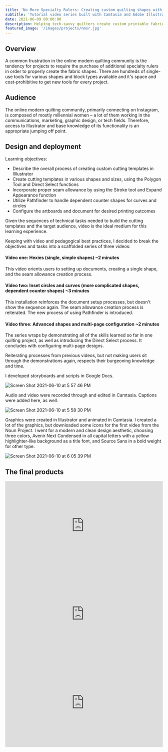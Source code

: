 ```yaml
---
title: 'No More Specialty Rulers: Creating custom quilting shapes with Adobe Illustrator'
subtitle: 'Tutorial video series built with Camtasia and Adobe Illustrator'
date: 2021-06-09 00:00:00
description: Helping tech-savvy quilters create custom printable fabric cutting templates instead of buying additional rulers. 
featured_image: '/images/projects/nmsr.jpg'
---
```


## Overview
A common frustration in the online modern quilting community is the tendency for projects to require the purchase of additional specialty rulers in order to properly create the fabric shapes. There are hundreds of single-use tools for various shapes and block types available and it's space and cost-prohibitive to get new tools for every project. 

## Audience
The online modern quilting community, primarily connecting on Instagram, is composed of mostly millennial women &ndash; a lot of them working in the communications, marketing, graphic design, or tech fields. Therefore, access to Illustrator and base knowledge of its functionality is an appropriate jumping off point.

## Design and deployment

Learning objectives:
* Describe the overall process of creating custom cutting templates in Illlustrator
* Create cutting templates in various shapes and sizes, using the Polygon Tool and Direct Select functions
* Incorporate proper seam allowance by using the Stroke tool and Expand Appearance function
* Utilize Pathfinder to handle dependent counter shapes for curves and circles
* Configure the artboards and document for desired printing outcomes

Given the sequences of technical tasks needed to build the cutting templates and the target audience, video is the ideal medium for this learning experience. 

Keeping with video and pedagogical best practices, I decided to break the objectives and tasks into a scaffolded series of three videos:

#### Video one: Hexies (single, simple shapes) ~2 minutes
This video orients users to setting up documents, creating a single shape, and the seam allowance creation process.

#### Video two: Inset circles and curves (more complicated shapes, dependent counter shapes) ~3 minutes
This installation reinforces the document setup processes, but doesn't show the sequence again. The seam allowance creation process is reiterated. The new process of using Pathfinder is introduced. 

#### Video three: Advanced shapes and multi-page configuration ~2 minutes
The series wraps by demonstrating all of the skills learned so far in one quilting project, as well as introducing the Direct Select process. It concludes with configuring multi-page designs.

Reiterating processes from previous videos, but not making users sit through the demonstrations again, respects their burgeoning knowledge and time.

I developed storyboards and scripts in Google Docs. 

![Screen Shot 2021-06-10 at 5 57 46 PM](https://user-images.githubusercontent.com/22897290/121602496-5ee32300-ca15-11eb-9389-879f9085d069.png)


Audio and video were recorded through and edited in Camtasia. Captions were added here, as well.

![Screen Shot 2021-06-10 at 5 58 30 PM](https://user-images.githubusercontent.com/22897290/121602556-79b59780-ca15-11eb-9e7f-a59f920739a3.png)

Graphics were created in Illustrator and animated in Camtasia. I created a lot of the graphics, but downloaded some icons for the first video from the Noun Project. I went for a modern and clean design aesthetic, choosing three colors, Avenir Next Condensed in all capital letters with a yellow highlighter-like background as a title font, and Source Sans in a bold weight for other type. 

![Screen Shot 2021-06-10 at 6 05 39 PM](https://user-images.githubusercontent.com/22897290/121603256-78d13580-ca16-11eb-8c70-c89938365589.png)


## The final products

<div style="padding:56.25% 0 0 0;position:relative;"><iframe src="https://player.vimeo.com/video/560509079?badge=0&amp;autopause=0&amp;player_id=0&amp;app_id=58479" frameborder="0" allow="autoplay; fullscreen; picture-in-picture" allowfullscreen style="position:absolute;top:0;left:0;width:100%;height:100%;" title="No More Specialty Rulers: Hexies"></iframe></div><script src="https://player.vimeo.com/api/player.js"></script>

<div style="padding:56.25% 0 0 0;position:relative;"><iframe src="https://player.vimeo.com/video/561499947?badge=0&amp;autopause=0&amp;player_id=0&amp;app_id=58479" frameborder="0" allow="autoplay; fullscreen; picture-in-picture" allowfullscreen style="position:absolute;top:0;left:0;width:100%;height:100%;" title="No More Specialty Rulers: Inset circles and curves"></iframe></div><script src="https://player.vimeo.com/api/player.js"></script>

<div style="padding:56.25% 0 0 0;position:relative;"><iframe src="https://player.vimeo.com/video/561423491?badge=0&amp;autopause=0&amp;player_id=0&amp;app_id=58479" frameborder="0" allow="autoplay; fullscreen; picture-in-picture" allowfullscreen style="position:absolute;top:0;left:0;width:100%;height:100%;" title="No More Specialty Rulers: Advanced shapes and configuring multi-page templates"></iframe></div><script src="https://player.vimeo.com/api/player.js"></script>

